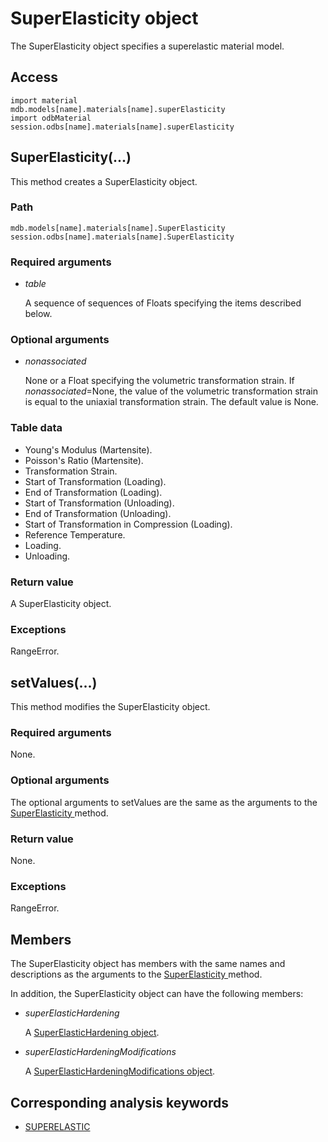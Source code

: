 # SuperElasticity object

The SuperElasticity object specifies a superelastic material model.

## Access

```
import material
mdb.models[name].materials[name].superElasticity
import odbMaterial
session.odbs[name].materials[name].superElasticity
```

## SuperElasticity(...)



This method creates a SuperElasticity object.



### Path

```
mdb.models[name].materials[name].SuperElasticity
session.odbs[name].materials[name].SuperElasticity
```

### Required arguments

- *table*

  A sequence of sequences of Floats specifying the items described below.

### Optional arguments

- *nonassociated*

  None or a Float specifying the volumetric transformation strain. If *nonassociated*=None, the value of the volumetric transformation strain is equal to the uniaxial transformation strain. The default value is None.

### Table data

- Young's Modulus (Martensite).
- Poisson's Ratio (Martensite).
- Transformation Strain.
- Start of Transformation (Loading).
- End of Transformation (Loading).
- Start of Transformation (Unloading).
- End of Transformation (Unloading).
- Start of Transformation in Compression (Loading).
- Reference Temperature.
- Loading.
- Unloading.

### Return value

A SuperElasticity object.

### Exceptions

RangeError.



## setValues(...)



This method modifies the SuperElasticity object.



### Required arguments

None.

### Optional arguments

The optional arguments to setValues are the same as the arguments to the [SuperElasticity ](https://help.3ds.com/2022/english/DSSIMULIA_Established/SIMACAEKERRefMap/simaker-c-superelasticitypyc.htm?ContextScope=all#simaker-superelasticitysuperelasticitypyc)method.

### Return value

None.

### Exceptions

RangeError.



## Members

The SuperElasticity object has members with the same names and descriptions as the arguments to the [SuperElasticity ](https://help.3ds.com/2022/english/DSSIMULIA_Established/SIMACAEKERRefMap/simaker-c-superelasticitypyc.htm?ContextScope=all#simaker-superelasticitysuperelasticitypyc)method.

In addition, the SuperElasticity object can have the following members:

- *superElasticHardening*

  A [SuperElasticHardening object](https://help.3ds.com/2022/english/DSSIMULIA_Established/SIMACAEKERRefMap/simaker-c-superelastichardeningpyc.htm?ContextScope=all#simaker-c-superelastichardeningpyc).

- *superElasticHardeningModifications*

  A [SuperElasticHardeningModifications object](https://help.3ds.com/2022/english/DSSIMULIA_Established/SIMACAEKERRefMap/simaker-c-superelastichardeningmodificationpyc.htm?ContextScope=all#simaker-c-superelastichardeningmodificationpyc).



## Corresponding analysis keywords

- [SUPERELASTIC](https://help.3ds.com/2022/english/DSSIMULIA_Established/SIMACAEKEYRefMap/simakey-r-superelastic.htm?ContextScope=all#simakey-r-superelastic)